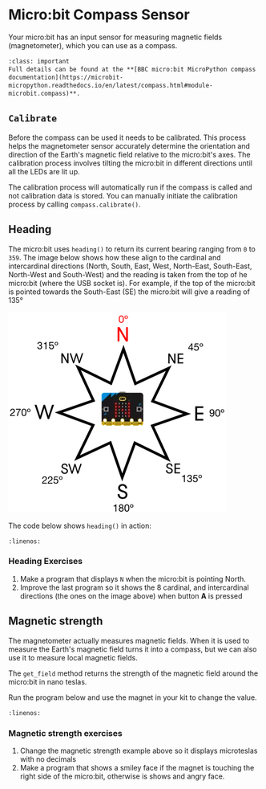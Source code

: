 # Micro:bit Compass Sensor

Your micro:bit has an input sensor for measuring magnetic fields (magnetometer), which you can use as a compass. 

```{admonition} Compass functions
:class: important
Full details can be found at the **[BBC micro:bit MicroPython compass documentation](https://microbit-micropython.readthedocs.io/en/latest/compass.html#module-microbit.compass)**.
```

## `Calibrate`

Before the compass can be used it needs to be calibrated. This process helps the magnetometer sensor accurately determine the orientation and direction of the Earth's magnetic field relative to the micro:bit's axes. The calibration process involves tilting the micro:bit in different directions until all the LEDs are lit up.

The calibration process will automatically run if the compass is called and not calibration data is stored. You can manually initiate the calibration process by calling `compass.calibrate()`.

## Heading

The micro:bit uses `heading()` to return its current bearing ranging from `0` to `359`. The image below shows how these align to the cardinal and intercardinal directions (North, South, East, West, North-East, South-East, North-West and South-West) and the reading is taken from the top of he micro:bit (where the USB socket is). For example, if the top of the micro:bit is pointed towards the South-East (SE) the micro:bit will give a reading of 135&deg;

![compass headings](assets/compass_headings.png)

The code below shows `heading()` in action:

```{literalinclude} ./python_files/heading/main.py
:linenos:
```

### Heading Exercises

1. Make a program that displays `N` when the micro:bit is pointing North.
2. Improve the last program so it shows the 8 cardinal, and intercardinal directions (the ones on the image above) when button **A** is pressed

## Magnetic strength

The magnetometer actually measures magnetic fields. When it is used to measure the Earth's magnetic field turns it into a compass, but we can also use it to measure local magnetic fields.

The `get_field` method returns the strength of the magnetic field around the micro:bit in nano teslas.

Run the program below and use the magnet in your kit to change the value.

```{literalinclude} ./python_files/mag_strength/main.py
:linenos:
```

### Magnetic strength exercises

1. Change the magnetic strength example above so it displays microteslas with no decimals
2. Make a program that shows a smiley face if the magnet is touching the right side of the micro:bit, otherwise is shows and angry face.